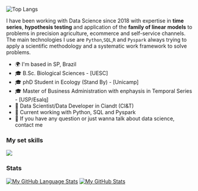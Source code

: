 ![Top Langs](https://komarev.com/ghpvc/?username=salasouza&label=PROFILE+VIEWS)

I have been working with Data Science since 2018 with expertise in <b>time series</b>, <b>hypothesis testing</b> and application of the <b>family of linear models</b> to problems in precision agriculture, ecommerce and self-service channels. The main technologies I use are <code>Python</code>,<code>SQL</code>,<code>R</code> and <code>Pyspark</code> always trying to apply a scientific methodology and a systematic work framework to solve problems. 

<ul>
<li>🌍 I'm based in SP, Brazil</li>
<li>🎓 B.Sc. Biological Sciences - [UESC]</li>
<li>🎓 phD Student in Ecology (Stand By) - [Unicamp]</li>
<li>🎓 Master of Business Administration with enphaysis in Temporal Series - [USP/Esalq]</li>
<li>🚀 Data Scientist/Data Developer in Ciandt (CI&T)</li>
<li>📌 Current working with Python, SQL and Pyspark</li>
<li>💬 If you have any question or just wanna talk about data science, contact me</li>
</ul>

<!--
### Languages
 
[![My Skills](https://skillicons.dev/icons?i=python,r,bash,js)](https://skillicons.dev)
-->

### My set skills
<p align="left">
  <a href="https://skillicons.dev">
    <img src="https://skillicons.dev/icons?i=python,r,bash,js,sqlite,html,sklearn,git,linux,docker,vscode,gcp,azure" />
  </a>
</p>

### Stats
<!--
<a href=""> <img align="center" src="https://github-readme-stats-sigma-five.vercel.app/api/top-langs/?username=salasouza&theme=dracula&line_height=40&hide=css"/> </a>
-->
[![My GitHub Language Stats](https://github-readme-stats.vercel.app/api/top-langs/?username=salasouza&langs_count=5&theme=tokyonight)]()
[![My GitHub Stats](https://github-readme-stats.vercel.app/api/?username=salasouza&count_private=true&theme=tokyonight&showicons=true)]()

<!--
[![Readme Card](https://github-readme-stats.vercel.app/api/pin/?username=salasouza&repo=lstmbit)](https://github.com/salasouza/lstmbit)
--> 
<!--
**salasouza/salasouza** is a ✨ _special_ ✨ repository because its `README.md` (this file) appears on your GitHub profile.

Here are some ideas to get you started:

- 🔭 I’m currently working on ...
- 🌱 I’m currently learning ...
- 👯 I’m looking to collaborate on ...
- 🤔 I’m looking for help with ...
- 💬 Ask me about ...
- 📫 How to reach me: ...
- 😄 Pronouns: ...
- ⚡ Fun fact: ...
-->

